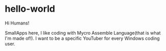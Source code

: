 # hello-world

Hi Humans!

SmallApps here, I like coding with Mycro Assemble Language(that is what I'm made of!).
I want to be a specific YouTuber for every Windows coding user.
